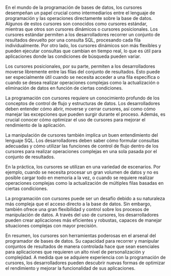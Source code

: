 En el mundo de la programación de bases de datos, los cursores desempeñan un papel crucial como intermediarios entre el lenguaje de programación y las operaciones directamente sobre la base de datos. Algunos de estos cursores son conocidos como cursores estándar, mientras que otros son cursores dinámicos o cursores posicionales. Los cursores estándar permiten a los desarrolladores recorrer un conjunto de resultados devuelto por una consulta SQL, procesando cada fila individualmente. Por otro lado, los cursores dinámicos son más flexibles y pueden ejecutar consultas que cambian en tiempo real, lo que es útil para aplicaciones donde las condiciones de búsqueda pueden variar.

Los cursores posicionales, por su parte, permiten a los desarrolladores moverse libremente entre las filas del conjunto de resultados. Esto puede ser especialmente útil cuando se necesita acceder a una fila específica o cuando se desea realizar operaciones complejas como la actualización o eliminación de datos en función de ciertas condiciones.

La programación con cursores requiere un conocimiento profundo de los conceptos de control de flujo y estructuras de datos. Los desarrolladores deben entender cómo abrir, moverse y cerrar cursores, así como cómo manejar las excepciones que pueden surgir durante el proceso. Además, es crucial conocer cómo optimizar el uso de cursores para mejorar el rendimiento de la aplicación.

La manipulación de cursores también implica un buen entendimiento del lenguaje SQL. Los desarrolladores deben saber cómo formular consultas adecuadas y cómo utilizar las funciones de control de flujo dentro de los cursores para realizar operaciones complejas en una sola pasada por el conjunto de resultados.

En la práctica, los cursores se utilizan en una variedad de escenarios. Por ejemplo, cuando se necesita procesar un gran volumen de datos y no es posible cargar todo en memoria a la vez, o cuando se requiere realizar operaciones complejas como la actualización de múltiples filas basadas en ciertas condiciones.

La programación con cursores puede ser un desafío debido a su naturaleza más compleja que el acceso directo a la base de datos. Sin embargo, también ofrece una gran flexibilidad y control sobre los procesos de manipulación de datos. A través del uso de cursores, los desarrolladores pueden crear aplicaciones más eficientes y robustas, capaces de manejar situaciones complejas con mayor precisión.

En resumen, los cursores son herramientas poderosas en el arsenal del programador de bases de datos. Su capacidad para recorrer y manipular conjuntos de resultados de manera controlada hace que sean esenciales para aplicaciones que requieren un alto nivel de personalización y complejidad. A medida que se adquiere experiencia con la programación de cursores, los desarrolladores pueden descubrir nuevas formas de optimizar el rendimiento y mejorar la funcionalidad de sus aplicaciones.
